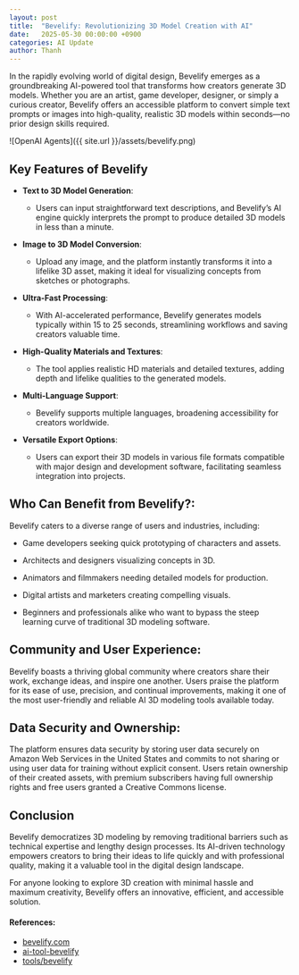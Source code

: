 ```yaml
---
layout: post
title:  "Bevelify: Revolutionizing 3D Model Creation with AI"
date:   2025-05-30 00:00:00 +0900
categories: AI Update
author: Thanh
---
```


In the rapidly evolving world of digital design, Bevelify emerges as a groundbreaking AI-powered tool that transforms how creators generate 3D models. Whether you are an artist, game developer, designer, or simply a curious creator, Bevelify offers an accessible platform to convert simple text prompts or images into high-quality, realistic 3D models within seconds—no prior design skills required.


![OpenAI Agents]({{ site.url }}/assets/bevelify.png)

## **Key Features of Bevelify**

- **Text to 3D Model Generation**: 

    - Users can input straightforward text descriptions, and Bevelify’s AI engine quickly interprets the prompt to produce detailed 3D models in less than a minute.


- **Image to 3D Model Conversion**: 

    - Upload any image, and the platform instantly transforms it into a lifelike 3D asset, making it ideal for visualizing concepts from sketches or photographs.


- **Ultra-Fast Processing**:

    - With AI-accelerated performance, Bevelify generates models typically within 15 to 25 seconds, streamlining workflows and saving creators valuable time.


- **High-Quality Materials and Textures**:

    - The tool applies realistic HD materials and detailed textures, adding depth and lifelike qualities to the generated models.


- **Multi-Language Support**:

    - Bevelify supports multiple languages, broadening accessibility for creators worldwide.


- **Versatile Export Options**:

    - Users can export their 3D models in various file formats compatible with major design and development software, facilitating seamless integration into projects.


## **Who Can Benefit from Bevelify?**:

Bevelify caters to a diverse range of users and industries, including:

- Game developers seeking quick prototyping of characters and assets.

- Architects and designers visualizing concepts in 3D.

- Animators and filmmakers needing detailed models for production.

- Digital artists and marketers creating compelling visuals.

- Beginners and professionals alike who want to bypass the steep learning curve of traditional 3D modeling software.


## **Community and User Experience**:

Bevelify boasts a thriving global community where creators share their work, exchange ideas, and inspire one another. Users praise the platform for its ease of use, precision, and continual improvements, making it one of the most user-friendly and reliable AI 3D modeling tools available today.


## **Data Security and Ownership**:

The platform ensures data security by storing user data securely on Amazon Web Services in the United States and commits to not sharing or using user data for training without explicit consent. Users retain ownership of their created assets, with premium subscribers having full ownership rights and free users granted a Creative Commons license.


## **Conclusion**


Bevelify democratizes 3D modeling by removing traditional barriers such as technical expertise and lengthy design processes. Its AI-driven technology empowers creators to bring their ideas to life quickly and with professional quality, making it a valuable tool in the digital design landscape.

For anyone looking to explore 3D creation with minimal hassle and maximum creativity, Bevelify offers an innovative, efficient, and accessible solution.



#### References:
- [bevelify.com](https://bevelify.com/)
- [ai-tool-bevelify](https://www.expify.ai/categories/design-and-development-tools/ai-tool-bevelify)
- [tools/bevelify](https://www.futuretools.io/tools/bevelify)
